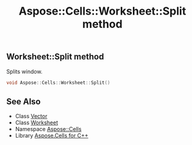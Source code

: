 ﻿---
title: Aspose::Cells::Worksheet::Split method
linktitle: Split
second_title: Aspose.Cells for C++ API Reference
description: 'Aspose::Cells::Worksheet::Split method. Splits window in C++.'
type: docs
weight: 3500
url: /cpp/aspose.cells/worksheet/split/
---
## Worksheet::Split method


Splits window.

```cpp
void Aspose::Cells::Worksheet::Split()
```

## See Also

* Class [Vector](../../vector/)
* Class [Worksheet](../)
* Namespace [Aspose::Cells](../../)
* Library [Aspose.Cells for C++](../../../)
